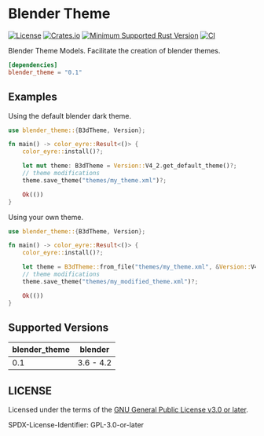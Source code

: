 # Blender Theme

[![License](https://img.shields.io/badge/license-GPL--3.0--or--later-blue.svg)](https://github.com/ameknite/blender_theme?tab=readme-ov-file#license)
[![Crates.io](https://img.shields.io/crates/v/blender_theme.svg)](https://crates.io/crates/blender_theme)
[![Minimum Supported Rust Version](https://img.shields.io/badge/MSRV-1.65.0+-red.svg)](./Cargo.toml#L8)
[![CI](https://github.com/ameknite/blender_theme/actions/workflows/ci.yaml/badge.svg)](https://github.com/ameknite/blender_theme/actions/workflows/ci.yaml)

Blender Theme Models.
Facilitate the creation of blender themes.

```toml
[dependencies]
blender_theme = "0.1"
```

## Examples

Using the default blender dark theme.

```rust
use blender_theme::{B3dTheme, Version};

fn main() -> color_eyre::Result<()> {
    color_eyre::install()?;

    let mut theme: B3dTheme = Version::V4_2.get_default_theme()?;
    // theme modifications
    theme.save_theme("themes/my_theme.xml")?;

    Ok(())
}
```

Using your own theme.

```rust
use blender_theme::{B3dTheme, Version};

fn main() -> color_eyre::Result<()> {
    color_eyre::install()?;

    let theme = B3dTheme::from_file("themes/my_theme.xml", &Version::V4_2)?;
    // theme modifications
    theme.save_theme("themes/my_modified_theme.xml")?;

    Ok(())
}
```

## Supported Versions

| blender_theme | blender   |
| ------------- | --------- |
| 0.1           | 3.6 - 4.2 |

## LICENSE

Licensed under the terms of the [GNU General Public License v3.0 or later](LICENSE-GPL-3.0-or-later).

SPDX-License-Identifier: GPL-3.0-or-later
